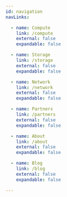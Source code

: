 ```yaml
---
id: navigation
navLinks:

  - name: Compute
    link: /compute
    external: false
    expandable: false

  - name: Storage
    link: /storage
    external: false
    expandable: false

  - name: Network
    link: /network
    external: false
    expandable: false

  - name: Partners
    link: /partners
    external: false
    expandable: false

  - name: About
    link: /about
    external: false
    expandable: false

  - name: Blog
    link: /blog
    external: false
    expandable: false

---
```


<!-- navLinks:

  - name: WHY
    link: https://threefold.io/why
    external: true
    expandable: false

  - name: PARTICIPATE
    link: ''
    external: false
    expandable: true
    submenu:
      - title: Deploy P2P Cloud
        path: https://threefold.io/info/cloud#/cloud__readme
        external: true
      - title: Deploy P2P Apps
        path: https://threefold.io/marketplace
        external: true
      - title: Buy TFT
        path: https://library.threefold.me/info/tfgrid/#/tokens/how_to_buy
        external: true
      - title: Be The Internet
        path: https://threefold.io/farming
        external: true
      - title: SDK
        path: https://library.threefold.me/info/sdk/
        external: true
      - title: Join Testing Community
        path: https://t.me/joinchat/BwOvOxxgK59GmRoZ2_sM0w
        external: true
        
          
  - name: ThreeFold
    link: ''
    external: false
    expandable: true
    submenu:     
      - title: Home
        path: https://threefold.io
        external: true    
      - title: Tokens
        path: https://threefold.io/token
        external: true
      - title: Farming
        path: https://threefold.io/farming
        external: true
      - title: Cloud
        path: https://cloud.threefold.io
        external: true
      - title: Digital Twin
        path: https://mydigitaltwin.io/
        external: true
      - title: Conscious Internet
        path: https://threefold.io/aci
        external: true        
      - title: Developers (SDK)
        path: https://library.threefold.me/info/sdk/
        external: true
      - title: Explorer
        path: https://explorer.threefold.io/
        external: true 

  - name: Community
    link: "" # /dropdown
    external: false
    expandable: true
    submenu:
      - title: Partners
        path: https://threefold.io/partners
        external: true
      - title: People
        path: https://threefold.io/people
        external: true      
      - title: Alliance
        path: https://threefold.io/aci
        external: true
      - title: Telegram
        path: https://t.me/threefoldnews
        external: true   

  - name: More Info
    link: "" # /dropdown
    external: false
    expandable: true
    submenu:
      - title: KnowledgeBase
        path: https://library.threefold.me/info/tfgrid
        external: true            
      - title: Blog
        path: https://www.threefold.io/blog
        external: true
      - title: NewsRoom
        path: https://www.threefold.io/news
        external: true
      - title: Forum
        path: https://forum.threefold.io
        external: true
      - title: FAQ
        path: https://www.threefold.io/faq
        external: true   
      - title: Explorer
        path: https://explorer.threefold.io/
        external: true   

social:
  - icon: telegram-plane
    link: https://t.me/threefoldnews -->